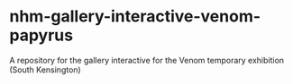 # nhm-gallery-interactive-venom-papyrus

A repository for the gallery interactive for the Venom temporary exhibition (South Kensington)
